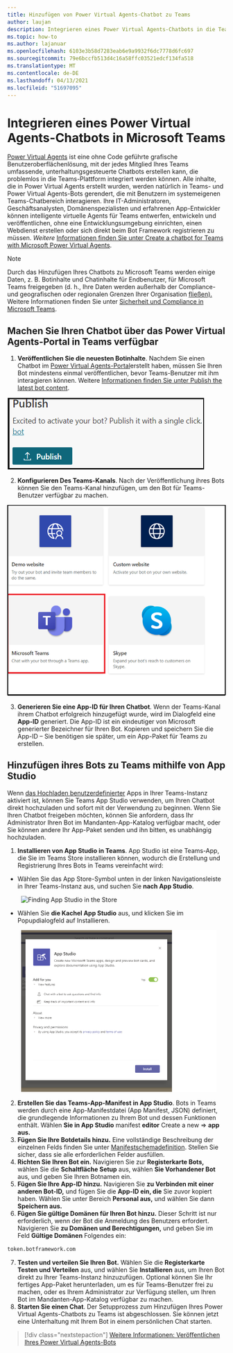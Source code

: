 ```yaml
---
title: Hinzufügen von Power Virtual Agents-Chatbot zu Teams
author: laujan
description: Integrieren eines Power Virtual Agents-Chatbots in die Teams-Plattform
ms.topic: how-to
ms.author: lajanuar
ms.openlocfilehash: 6103e3b58d7283eab6e9a9932f6dc7778d6fc697
ms.sourcegitcommit: 79e6bccfb513d4c16a58ffc03521edcf134fa518
ms.translationtype: MT
ms.contentlocale: de-DE
ms.lasthandoff: 04/13/2021
ms.locfileid: "51697095"
---
```

# <a name="integrate-a-power-virtual-agents-chatbot-with-microsoft-teams"></a>Integrieren eines Power Virtual Agents-Chatbots in Microsoft Teams

[Power Virtual Agents](/power-virtual-agents/fundamentals-what-is-power-virtual-agents) ist eine ohne Code geführte grafische Benutzeroberflächenlösung, mit der jedes Mitglied Ihres Teams umfassende, unterhaltungsgesteuerte Chatbots erstellen kann, die problemlos in die Teams-Plattform integriert werden können. Alle inhalte, die in Power Virtual Agents erstellt wurden, werden natürlich in Teams- und Power Virtual Agents-Bots gerendert, die mit Benutzern im systemeigenen Teams-Chatbereich interagieren. Ihre IT-Administratoren, Geschäftsanalysten, Domänenspezialisten und erfahrenen App-Entwickler können intelligente virtuelle Agents für Teams entwerfen, entwickeln und veröffentlichen, ohne eine Entwicklungsumgebung einrichten, einen Webdienst erstellen oder sich direkt beim Bot Framework registrieren zu müssen.  *Weitere* [Informationen finden Sie unter Create a chatbot for Teams with Microsoft Power Virtual Agents](../bot-features.md#bots-and-the-microsoft-power-virtual-agents).

> [!NOTE]
> Durch das Hinzufügen Ihres Chatbots zu Microsoft Teams werden einige Daten, z. B. Botinhalte und Chatinhalte für Endbenutzer, für Microsoft Teams freigegeben (d. h., Ihre Daten werden außerhalb der Compliance- und geografischen oder regionalen Grenzen Ihrer Organisation [fließen).](/power-virtual-agents/data-location) <br/>
> Weitere Informationen finden Sie unter [Sicherheit und Compliance in Microsoft Teams](/MicrosoftTeams/security-compliance-overview).

## <a name="make-your-chatbot-available-in-teams-via-the-power-virtual-agents-portal"></a>Machen Sie Ihren Chatbot über das Power Virtual Agents-Portal in Teams verfügbar

1. **Veröffentlichen Sie die neuesten Botinhalte**.  Nachdem Sie einen Chatbot im [Power Virtual Agents-Portal](https://powervirtualagents.microsoft.com)erstellt haben, müssen Sie Ihren Bot mindestens einmal veröffentlichen, bevor Teams-Benutzer mit ihm interagieren können. Weitere [Informationen finden Sie unter Publish the latest bot content](/power-virtual-agents/publication-fundamentals-publish-channels#publish-the-latest-bot-content).

![Veröffentlichen im Power Virtual Agents-Portal](../../assets/images/pva-publish.png)

2. **Konfigurieren Des Teams-Kanals**. Nach der Veröffentlichung ihres Bots können Sie den Teams-Kanal hinzufügen, um den Bot für Teams-Benutzer verfügbar zu machen.

![Kanäle im Power Virtual Agents-Portal](../../assets/images/pva-channels.png)

3. **Generieren Sie eine App-ID für Ihren Chatbot**.  Wenn der Teams-Kanal ihrem Chatbot erfolgreich hinzugefügt wurde, wird im Dialogfeld eine **App-ID** generiert. Die App-ID ist ein eindeutiger von Microsoft generierter Bezeichner für Ihren Bot.  Kopieren und speichern Sie die App-ID – Sie benötigen sie später, um ein App-Paket für Teams zu erstellen.

## <a name="add-your-bot-to-teams-using-app-studio"></a>Hinzufügen ihres Bots zu Teams mithilfe von App Studio

Wenn [das Hochladen benutzerdefinierter](/microsoftteams/admin-settings) Apps in Ihrer Teams-Instanz aktiviert ist, können Sie Teams App Studio verwenden, um Ihren Chatbot direkt hochzuladen und sofort mit der Verwendung zu beginnen. Wenn Sie Ihren Chatbot freigeben möchten, können Sie anfordern, dass Ihr Administrator Ihren Bot im Mandanten-App-Katalog verfügbar macht, oder Sie können andere Ihr App-Paket senden und ihn bitten, es unabhängig hochzuladen.

1. **Installieren von App Studio in Teams**. App Studio ist eine Teams-App, die Sie im Teams Store installieren können, wodurch die Erstellung und Registrierung Ihres Bots in Teams vereinfacht wird: 

  * Wählen Sie das App Store-Symbol unten in der linken Navigationsleiste in Ihrer Teams-Instanz aus, und suchen Sie **nach App Studio**.
>

&emsp;&emsp; <img  width="450px" alt="Finding App Studio in the Store" src="/msteams-docs/msteams-platform/assets/images/get-started/app-studio-store.png"/>   

  * Wählen Sie **die Kachel App Studio** aus, und klicken Sie im Popupdialogfeld auf Installieren. 
>
&emsp;&emsp; <img  width="450px" alt="Installing App Studio" src="../../assets/images/get-started/app-studio-install.png"/>

2. **Erstellen Sie das Teams-App-Manifest in App Studio**.  Bots in Teams werden durch eine App-Manifestdatei (App Manifest, JSON) definiert, die grundlegende Informationen zu Ihrem Bot und dessen Funktionen enthält. Wählen **Sie in App Studio** manifest **editor** Create a new   =>  **app aus.**
3. **Fügen Sie Ihre Botdetails hinzu.** Eine vollständige Beschreibung der einzelnen Felds finden Sie unter [Manifestschemadefinition](../../resources/schema/manifest-schema.md). Stellen Sie sicher, dass sie alle erforderlichen Felder ausfüllen.
4. **Richten Sie Ihren Bot ein.** Navigieren Sie zur **Registerkarte Bots,** wählen Sie die **Schaltfläche Setup** aus, wählen **Sie Vorhandener Bot** aus, und geben Sie Ihren Botnamen ein.
5. **Fügen Sie Ihre App-ID hinzu.** Navigieren Sie **zu Verbinden mit einer anderen Bot-ID,** und fügen Sie die **App-ID ein, die** Sie zuvor kopiert haben. Wählen Sie unter Bereich **Personal aus,** und wählen Sie dann **Speichern aus.**
6. **Fügen Sie gültige Domänen für Ihren Bot hinzu.**  Dieser Schritt ist nur erforderlich, wenn der Bot die Anmeldung des Benutzers erfordert. Navigieren Sie **zu Domänen und Berechtigungen,** und geben Sie im Feld **Gültige Domänen** Folgendes ein:

```bash
token.botframework.com
```

7.  **Testen und verteilen Sie Ihren Bot.** Wählen Sie die **Registerkarte Testen und Verteilen** aus, und wählen Sie **Installieren** aus, um Ihren Bot direkt zu Ihrer Teams-Instanz hinzuzufügen. Optional können Sie Ihr fertiges App-Paket herunterladen, um es für Teams-Benutzer frei zu machen, oder es Ihrem Administrator zur Verfügung stellen, um Ihren Bot im Mandanten-App-Katalog verfügbar zu machen.
8. **Starten Sie einen Chat**. Der Setupprozess zum Hinzufügen Ihres Power Virtual Agents-Chatbots zu Teams ist abgeschlossen. Sie können jetzt eine Unterhaltung mit Ihrem Bot in einem persönlichen Chat starten.

> [!div class="nextstepaction"]
> [Weitere Informationen: Veröffentlichen Ihres Power Virtual Agents-Bots](/power-virtual-agents/publication-fundamentals-publish-channels)
